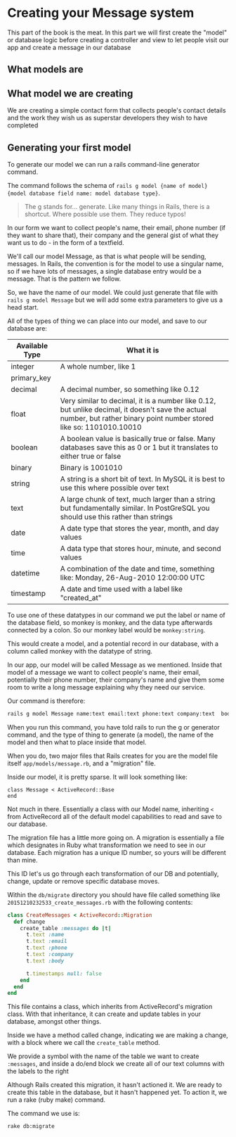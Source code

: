 # Creating your Message system

This part of the book is the meat. In this part we will first create the "model" or database logic before creating a controller and view to let people visit our app and create a message in our database

## What models are

## What model we are creating

We are creating a simple contact form that collects people's contact details and the work they wish us as superstar developers they wish to have completed

## Generating your first model

To generate our model we can run a rails command-line generator command.

The command follows the schema of ```rails g model {name of model} {model database field name: model database type}```.

> The g stands for... generate. Like many things in Rails, there is a shortcut. Where possible use them. They reduce typos!

In our form we want to collect people's name, their email, phone number (if they want to share that), their company and the general gist of what they want us to do - in the form of a textfield.

We'll call our model Message, as that is what people will be sending, messages. In Rails, the convention is for the model to use a singular name, so if we have lots of messages, a single database entry would be a message. That is the pattern we follow.

So, we have the name of our model. We could just generate that file with ```rails g model Message``` but we will add some extra parameters to give us a head start.

All of the types of thing we can place into our model, and save to our database are:

|Available Type   	|What it is   	|
|---	|---	|
|integer   	|A whole number, like 1 |
|primary_key   	|   	|
|decimal   	|A decimal number, so something like 0.12   	|
|float   	| Very similar to decimal, it is a number like 0.12, but unlike decimal, it doesn't save the actual number, but rather binary point number stored like so: 1101010.10010  	|
|boolean   	|A boolean value is basically true or false. Many databases save this as 0 or 1 but it translates to either true or false   	|
|binary   	|Binary is 1001010   	|
|string   	|A string is a short bit of text. In MySQL it is best to use this where possible over text   	|
|text   	|A large chunk of text, much larger than a string but fundamentally similar. In PostGreSQL you should use this rather than strings   	|
|date   	|A date type that stores the year, month, and day values |
|time   	|A data type that stores hour, minute, and second values|
|datetime   	|A combination of the date and time, something like: Monday, 26-Aug-2010 12:00:00 UTC   	|
|timestamp    |A date and time used with a label like "created_at" |


To use one of these datatypes in our command we put the label or name of the database field, so monkey is monkey, and the data type afterwards connected by a colon. So our monkey label would be ```monkey:string```.

This would create a model, and a potential record in our database, with a column called monkey with the datatype of string.

In our app, our model will be called Message as we mentioned. Inside that model of a message we want to collect people's name, their email, potentially their phone number, their company's name and give them some room to write a long message explaining why they need our service.

Our command is therefore:

```sh
rails g model Message name:text email:text phone:text company:text  body:text   
```

When you run this command, you have told rails to run the g or generator command, and the type of thing to generate (a model), the name of the model and then what to place inside that model.

When you do, two major files that Rails creates for you are the model file itself ```app/models/message.rb```, and a "migration" file.

Inside our model, it is pretty sparse. It will look something like:

```
class Message < ActiveRecord::Base
end
```

Not much in there. Essentially a class with our Model name, inheriting ```<``` from ActiveRecord all of the default model capabilities to read and save to our database.

The migration file has a little more going on. A migration is essentially a file which designates in Ruby what transformation we need to see in our database. Each migration has a unique ID number, so yours will be different than mine.

This ID let's us go through each transformation of our DB and potentially, change, update or remove specific database moves.

Within the ```db/migrate``` directory you should have file called something like ```20151210232533_create_messages.rb``` with the following contents:

```rb
class CreateMessages < ActiveRecord::Migration
  def change
    create_table :messages do |t|
      t.text :name
      t.text :email
      t.text :phone
      t.text :company
      t.text :body

      t.timestamps null: false
    end
  end
end
```

This file contains a class, which inherits from ActiveRecord's migration class. With that inheritance, it can create and update tables in your database, amongst other things.

Inside we have a method called change, indicating we are making a change, with a block where we call the ```create_table``` method.

We provide a symbol with the name of the table we want to create ```:messages```, and inside a do/end block we create all of our text columns with the labels to the right

Although Rails created this migration, it hasn't actioned it. We are ready to create this table in the database, but it hasn't happened yet. To action it, we run a rake (ruby make) command.

The command we use is:

```sh
rake db:migrate
```


